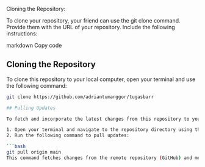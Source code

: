 Cloning the Repository:

To clone your repository, your friend can use the git clone command. Provide them with the URL of your repository. Include the following instructions:

markdown
Copy code
## Cloning the Repository

To clone this repository to your local computer, open your terminal and use the following command:

```bash
git clone https://github.com/adriantumanggor/tugasbarr

## Pulling Updates

To fetch and incorporate the latest changes from this repository to your local copy, follow these steps:

1. Open your terminal and navigate to the repository directory using the `cd` command.
2. Run the following command to pull updates:

```bash
git pull origin main
This command fetches changes from the remote repository (GitHub) and merges them into your local copy. Make sure you are in the main branch (or the appropriate branch) to get the latest updates.  

